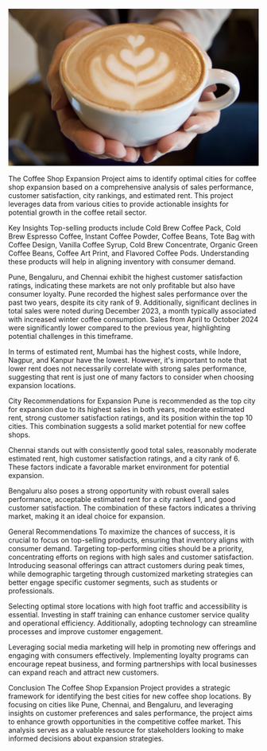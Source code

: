 
![Bg_image](https://github.com/yaswanth3488/ChainExpansion/blob/main/Image.png)

The Coffee Shop Expansion Project aims to identify optimal cities for coffee shop expansion based on a comprehensive analysis of sales performance, customer satisfaction, city rankings, and estimated rent. This project leverages data from various cities to provide actionable insights for potential growth in the coffee retail sector.

Key Insights
Top-selling products include Cold Brew Coffee Pack, Cold Brew Espresso Coffee, Instant Coffee Powder, Coffee Beans, Tote Bag with Coffee Design, Vanilla Coffee Syrup, Cold Brew Concentrate, Organic Green Coffee Beans, Coffee Art Print, and Flavored Coffee Pods. Understanding these products will help in aligning inventory with consumer demand.

Pune, Bengaluru, and Chennai exhibit the highest customer satisfaction ratings, indicating these markets are not only profitable but also have consumer loyalty. Pune recorded the highest sales performance over the past two years, despite its city rank of 9. Additionally, significant declines in total sales were noted during December 2023, a month typically associated with increased winter coffee consumption. Sales from April to October 2024 were significantly lower compared to the previous year, highlighting potential challenges in this timeframe.

In terms of estimated rent, Mumbai has the highest costs, while Indore, Nagpur, and Kanpur have the lowest. However, it's important to note that lower rent does not necessarily correlate with strong sales performance, suggesting that rent is just one of many factors to consider when choosing expansion locations.

City Recommendations for Expansion
Pune is recommended as the top city for expansion due to its highest sales in both years, moderate estimated rent, strong customer satisfaction ratings, and its position within the top 10 cities. This combination suggests a solid market potential for new coffee shops.

Chennai stands out with consistently good total sales, reasonably moderate estimated rent, high customer satisfaction ratings, and a city rank of 6. These factors indicate a favorable market environment for potential expansion.

Bengaluru also poses a strong opportunity with robust overall sales performance, acceptable estimated rent for a city ranked 1, and good customer satisfaction. The combination of these factors indicates a thriving market, making it an ideal choice for expansion.

General Recommendations
To maximize the chances of success, it is crucial to focus on top-selling products, ensuring that inventory aligns with consumer demand. Targeting top-performing cities should be a priority, concentrating efforts on regions with high sales and customer satisfaction. Introducing seasonal offerings can attract customers during peak times, while demographic targeting through customized marketing strategies can better engage specific customer segments, such as students or professionals.

Selecting optimal store locations with high foot traffic and accessibility is essential. Investing in staff training can enhance customer service quality and operational efficiency. Additionally, adopting technology can streamline processes and improve customer engagement.

Leveraging social media marketing will help in promoting new offerings and engaging with consumers effectively. Implementing loyalty programs can encourage repeat business, and forming partnerships with local businesses can expand reach and attract new customers.

Conclusion
The Coffee Shop Expansion Project provides a strategic framework for identifying the best cities for new coffee shop locations. By focusing on cities like Pune, Chennai, and Bengaluru, and leveraging insights on customer preferences and sales performance, the project aims to enhance growth opportunities in the competitive coffee market. This analysis serves as a valuable resource for stakeholders looking to make informed decisions about expansion strategies.
